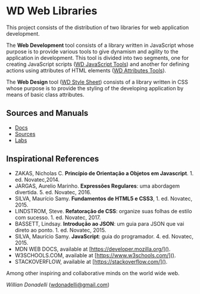 # WD Web Libraries

This project consists of the distribution of two libraries for web application development.

The **Web Development** tool consists of a library written in JavaScript whose purpose is to provide various tools to give dynamism and agility to the application in development. This tool is divided into two segments, one for creating JavaScript scripts ([WD JavaScript Tools](https://github.com/wdonadelli/wd/wiki/WD-JavaScript-Tools)) and another for defining actions using attributes of HTML elements ([WD Attributes Tools](https://github.com/wdonadelli/wd/wiki/WD-Attributes-Tools)).

The **Web Design** tool ([WD Style Sheet](https://github.com/wdonadelli/wd/wiki/WD-Style-Sheet)) consists of a library written in CSS whose purpose is to provide the styling of the developing application by means of basic class attributes.

## Sources and Manuals

- [Docs](https://wdonadelli.github.io/wd/docs/)
- [Sources](https://wdonadelli.github.io/wd/source/)
- [Labs](https://wdonadelli.github.io/wd/lab/)

## Inspirational References

- ZAKAS, Nicholas C. **Princípio de Orientação a Objetos em Javascript**. 1. ed. Novatec,2014.
- JARGAS, Aurelio Marinho. **Expressões Regulares**: uma abordagem divertida. 5. ed. Novatec, 2016.
- SILVA, Maurício Samy. **Fundamentos de HTML5 e CSS3**, 1. ed. Novatec, 2015.
- LINDSTROM, Steve. **Refatoração de CSS**: organize suas folhas de estilo com sucesso. 1. ed. Novatec, 2017.
- BASSETT, Lindsay. **Introdução ao JSON**: um guia para JSON que vai direto ao ponto. 1. ed. Novatec, 2015.
- SILVA, Maurício Samy. **JavaScript**: guia do programador. 4. ed. Novatec, 2015.
- MDN WEB DOCS, available at [https://developer.mozilla.org/]().
- W3SCHOOLS.COM, available at [https://www.w3schools.com/]().
- STACKOVERFLOW, available at [https://stackoverflow.com/]().

Among other inspiring and collaborative minds on the world wide web.

_Willian Donadelli_ (<wdonadelli@gmail.com>)

